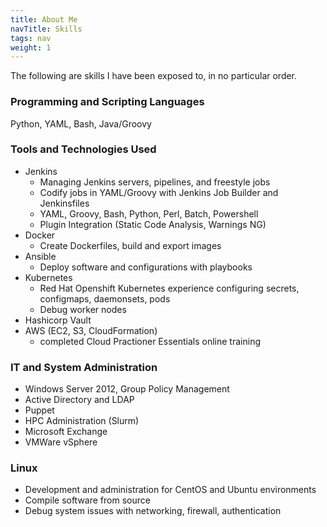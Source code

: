```yaml
---
title: About Me
navTitle: Skills
tags: nav
weight: 1
---
```


The following are skills I have been exposed to, in no particular order.

### Programming and Scripting Languages
Python, YAML, Bash, Java/Groovy

### Tools and Technologies Used
- Jenkins
    - Managing Jenkins servers, pipelines, and freestyle jobs
    - Codify jobs in YAML/Groovy with Jenkins Job Builder and Jenkinsfiles
    - YAML, Groovy, Bash, Python, Perl, Batch, Powershell
    - Plugin Integration (Static Code Analysis, Warnings NG)
- Docker
    - Create Dockerfiles, build and export images 
- Ansible
    - Deploy software and configurations with playbooks
- Kubernetes 
    - Red Hat Openshift Kubernetes experience configuring secrets, configmaps, daemonsets, pods
    - Debug worker nodes
- Hashicorp Vault
- AWS (EC2, S3, CloudFormation)
    - completed Cloud Practioner Essentials online training

### IT and System Administration
- Windows Server 2012, Group Policy Management
- Active Directory and LDAP
- Puppet 
- HPC Administration (Slurm)
- Microsoft Exchange
- VMWare vSphere

### Linux 
- Development and administration for CentOS and Ubuntu environments
- Compile software from source
- Debug system issues with networking, firewall, authentication


